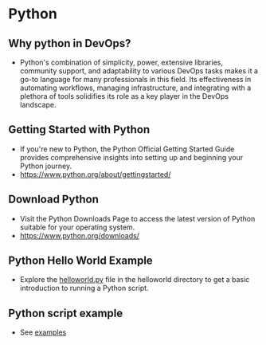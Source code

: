 # Python

## Why python in DevOps?

- Python's combination of simplicity, power, extensive libraries, community support, and adaptability to various DevOps tasks makes it a go-to language for many professionals in this field. Its effectiveness in automating workflows, managing infrastructure, and integrating with a plethora of tools solidifies its role as a key player in the DevOps landscape.

## Getting Started with Python

- If you're new to Python, the Python Official Getting Started Guide provides comprehensive insights into setting up and beginning your Python journey.
- https://www.python.org/about/gettingstarted/

## Download Python

- Visit the Python Downloads Page to access the latest version of Python suitable for your operating system.
- https://www.python.org/downloads/

## Python Hello World Example

- Explore the [helloworld.py](./helloworld/helloworld.py) file in the helloworld directory to get a basic introduction to running a Python script.

## Python script example

- See [examples](./examples/)
